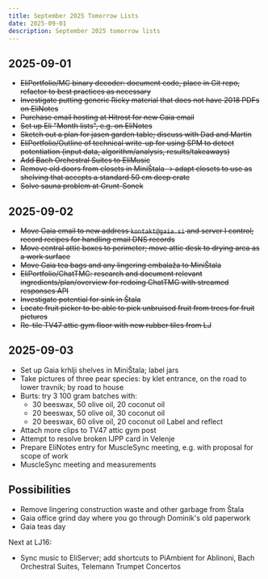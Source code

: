 ```yaml
---
title: September 2025 Tomorrow Lists
date: 2025-09-01
description: September 2025 tomorrow lists
---
```


## 2025-09-01

- ~~EliPortfolio/MC binary decoder: document code, place in Git repo, refactor to best practices as necessary~~
- ~~Investigate putting generic Ricky material that does not have 2018 PDFs on EliNotes~~
- ~~Purchase email hosting at Hitrost for new Gaia email~~
- ~~Set up Eli "Month lists", e.g. on EliNotes~~
- ~~Sketch out a plan for jasen garden table; discuss with Dad and Martin~~
- ~~EliPortfolio/Outline of technical write-up for using SPM to detect potentiation (input data, algorithm/analysis, results/takeaways)~~
- ~~Add Bach Orchestral Suites to EliMusic~~ 
- ~~Remove old doors from closets in MiniŠtala -> adapt closets to use as shelving that accepts a standard 50 cm deep crate~~
- ~~Solve sauna problem at Grunt-Sonek~~

## 2025-09-02

- ~~Move Gaia email to new address `kontakt@gaia.si` and server I control; record recipes for handling email DNS records~~
- ~~Move central attic boxes to perimeter; move attic desk to drying area as a work surface~~
- ~~Move Gaia tea bags and any lingering embalaža to MiniŠtala~~
- ~~EliPortfolio/ChatTMG: research and document relevant ingredients/plan/overview for redoing ChatTMG with streamed responses API~~
- ~~Investigate potential for sink in Štala~~
- ~~Locate fruit picker to be able to pick unbruised fruit from trees for fruit pictures~~
- ~~Re-tile TV47 attic gym floor with new rubber tiles from LJ~~ 

## 2025-09-03

- Set up Gaia krhlji shelves in MiniŠtala; label jars
- Take pictures of three pear species: by klet entrance, on the road to lower travnik; by road to house
- Burts: try 3 100 gram batches with:
  - 30 beeswax, 50 olive oil, 20 coconut oil
  - 20 beeswax, 50 olive oil, 30 coconut oil
  - 20 beeswax, 60 olive oil, 20 coconut oil
  Label and reflect
- Attach more clips to TV47 attic gym post
- Attempt to resolve broken IJPP card in Velenje
- Prepare EliNotes entry for MuscleSync meeting, e.g. with proposal for scope of work
- MuscleSync meeting and measurements

## Possibilities

- Remove lingering construction waste and other garbage from Štala
- Gaia office grind day where you go through Dominik's old paperwork
- Gaia teas day

Next at LJ16:

- Sync music to EliServer; add shortcuts to PiAmbient for Ablinoni, Bach Orchestral Suites, Telemann Trumpet Concertos
